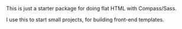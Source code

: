 This is just a starter package for doing flat HTML with Compass/Sass.

I use this to start small projects, for building front-end templates.